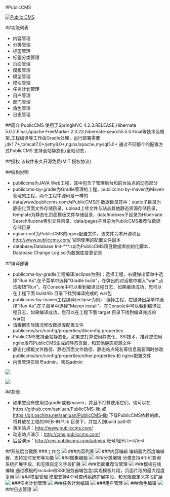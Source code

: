 #PublicCMS

<a target="_blank" href="http://shang.qq.com/wpa/qunwpa?idkey=8a633f84fb2475068182d3c447319977faca6a14dc3acf8017a160d65962a175"><img border="0" src="http://pub.idqqimg.com/wpa/images/group.png" alt="Public CMS" title="Public CMS"/></a>

##功能列表

* 内容管理
* 分类管理
* 标签管理
* 标签分类管理
* 页面管理
* 模板管理
* 模型管理
* 模块管理
* 任务计划管理
* 用户管理
* 部门管理
* 角色管理
* 日志管理

##简介
PublicCMS 使用了SpringMVC 4.2.3.RELEASE,Hibernate 5.0.2.Final,Apache FreeMarker 2.3.23,hibernate-search5.5.0.Final等技术及框架,工程编译等工作由Gradle处理，运行部署需要jdk1.7+,tomcat7.0+/jetty8.0+,nginx/apache,mysql5.0+
通过不同那个的配置方式PublicCMS 支持全站静态化/全站动态，

##授权
该软件永久开源免费(MIT 授权协议)

##结构说明
* publiccms为JAVA Web工程，其中包含了管理后台和前台站点的动态部分
* publiccms-by-gradle为Gradle管理的工程，publiccms-by-maven为Maven管理的工程，两个工程中源码是一样的
* data/www/publiccms.com为PublicCMS的 数据目录其中：static子目录为静态化页面文件存储目录，upload上传文件与站点其他静态资源存储目录，template为静态化页面模板文件存储目录，data/indexes子目录为Hibernate Search/lucene索引文件目录，data/pages子目录为PublicCMS推荐位数据存储目录
* nginx-conf为PublicCMS的nginx配置文件，该文件为本开源项目 http://www.publiccms.com/ 官网使用的配置文件副本
* database/Database Init-***.sql为PublicCMS项目数据库初始化脚本，Database Change Log.sql为数据库变更记录

##编译部署
* publiccms-by-gradle工程编译(eclipse为例)：选择工程，右键弹出菜单中选择"Run As",在子菜单中选择"Gradle build"，在弹出的对话框中输入"war",点击按钮"Run"。在Console中可以看到编译过程日志，如果编译成功，您可以在工程下面 build/lib 目录下找到编译完成的 war包
* publiccms-by-maven工程编译(eclipse为例)：选择工程，右键弹出菜单中选择"Run As",在子菜单中选择"Maven install"。在Console中可以看到编译过程日志，如果编译成功，您可以在工程下面 target 目录下找到编译完成的 war包
* 请根据实际情况修改数据库配置文件publiccms/src/config/properties/dbconfig.properties
* PublicCMS支持全站静态化，如果您打算使用静态化、SSI技术，推荐您使用nginx发布PublicCMS生成的静态页面，和其他静态资源文件
* 静态化模板文件路径、静态页面文件路径、静态站点域名等信息需要同时修改 publiccms/src/config/properties/other.properties 和 nginx配置文件
* 内置管理员账号admin，密码admin

![](doc/images/rt.jpg)

![](doc/images/j.jpg)

##其他
* 如果您没有使用过gradle或者maven，并且不打算使用它们，也可以在https://github.com/sanluan/PublicCMS-lib 或 https://git.oschina.net/sanluan/PublicCMS-lib 下载PublicCMS依赖的库，将其放在工程的WEB-INF\lib 目录下，并加入到build path中
* 演示站点：http://www.publiccms.com/
* 动态站点演示：http://cms.publiccms.com/
* 后台演示：http://cms.publiccms.com/admin/ 账号/密码 test/test


##系统后台截图
###工作台
![](doc/images/preview/1.jpg)
###内容列表
![](doc/images/preview/2.jpg)
###内容编辑
编辑器为百度编辑器，支持定时发布等功能
![](doc/images/preview/3.jpg)
###图集编辑
![](doc/images/preview/4.jpg)
###分类编辑
分类支持4个可查询系统扩展字段，和无限自定义字段扩展
![](doc/images/preview/5.jpg)
###页面推荐位管理
![](doc/images/preview/6.jpg)
###模板在线编辑
通过模板的include和SSI(服务器端包含)实现模板片段，页面片段的最大程度复用
![](doc/images/preview/7.jpg)
###模型管理
模型支持4个可查询系统扩展字段，和无限自定义字段扩展
![](doc/images/preview/8.jpg)
###任务计划管理
![](doc/images/preview/9.jpg)
###任务计划编辑
![](doc/images/preview/10.jpg)
###用户管理
![](doc/images/preview/11.jpg)
###角色编辑
![](doc/images/preview/12.jpg)
###日志管理
![](doc/images/preview/13.jpg)